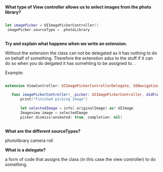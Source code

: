**What type of View controller allows us to select images from the photo library?**

```swift

let imagePicker = UIImagePickerController()
 imagePicker.sourceType = .photoLibrary
 
 ```
 
 **Try and explain what happens when we write an extension.**
 
 Without the extension the class can not be delegated as it has nothing to do on behalf of something. Therefore the extenstion adss to the stuff if it can do so when you do delgated it has somehting to be assigned to. . 
 
 Example:
 
 ```swift
 
extension ViewController: UIImagePickerControllerDelegate, UINavigationControllerDelegate {
    
    func imagePickerController(_ picker: UIImagePickerController, didFinishPickingMediaWithInfo info: [UIImagePickerController.InfoKey : Any]) {
        print("Finished picking Image")
        
        let selectedImage = info[.originalImage] as? UIImage
        Imageview.image = selectedImage
        picker.dismiss(animated: true, completion: nil)
   
  ```

**What are the different sourceTypes?**

photolibrary 
camera roll

**What is a delegate?**

a form of code that assigns the class (in this case the view controller) to do something.
